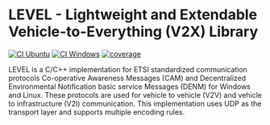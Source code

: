 # **LEVEL** - **L**ightweight and **E**xtendable **V**ehicle-to-**E**verything (V2X) **L**ibrary

[![CI Ubuntu](https://github.com/klausweinbauer/LEVEL/actions/workflows/ci_ubuntu.yml/badge.svg)](https://github.com/klausweinbauer/LEVEL/actions/workflows/ci_ubuntu.yml)
[![CI Windows](https://github.com/klausweinbauer/LEVEL/actions/workflows/ci_windows.yml/badge.svg)](https://github.com/klausweinbauer/LEVEL/actions/workflows/ci_windows.yml)
[![coverage](https://codecov.io/gh/klausweinbauer/LEVEL/branch/main/graph/badge.svg?token=5HUYULMUZQ)](https://codecov.io/gh/klausweinbauer/LEVEL)

LEVEL is a C/C++ implementation for ETSI standardized communication protocols Co-operative Awareness Messages (CAM) and Decentralized Environmental Notification basic service Messages (DENM) for Windows and Linux. These protocols are used for vehicle to vehicle (V2V) and vehicle to infrastructure (V2I) communication. This implementation uses UDP as the transport layer and supports multiple encoding rules.
